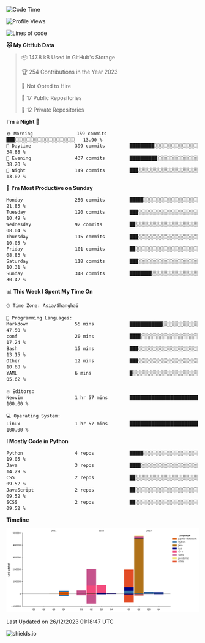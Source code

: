 <!--START_SECTION:waka-->
![Code Time](http://img.shields.io/badge/Code%20Time-369%20hrs%2042%20mins-blue)

![Profile Views](http://img.shields.io/badge/Profile%20Views-1-blue)

![Lines of code](https://img.shields.io/badge/From%20Hello%20World%20I%27ve%20Written-1.0%20million%20lines%20of%20code-blue)

**🐱 My GitHub Data** 

> 📦 147.8 kB Used in GitHub's Storage 
 > 
> 🏆 254 Contributions in the Year 2023
 > 
> 🚫 Not Opted to Hire
 > 
> 📜 17 Public Repositories 
 > 
> 🔑 12 Private Repositories 
 > 
**I'm a Night 🦉** 

```text
🌞 Morning                159 commits         ███░░░░░░░░░░░░░░░░░░░░░░   13.90 % 
🌆 Daytime                399 commits         █████████░░░░░░░░░░░░░░░░   34.88 % 
🌃 Evening                437 commits         ██████████░░░░░░░░░░░░░░░   38.20 % 
🌙 Night                  149 commits         ███░░░░░░░░░░░░░░░░░░░░░░   13.02 % 
```
📅 **I'm Most Productive on Sunday** 

```text
Monday                   250 commits         █████░░░░░░░░░░░░░░░░░░░░   21.85 % 
Tuesday                  120 commits         ███░░░░░░░░░░░░░░░░░░░░░░   10.49 % 
Wednesday                92 commits          ██░░░░░░░░░░░░░░░░░░░░░░░   08.04 % 
Thursday                 115 commits         ███░░░░░░░░░░░░░░░░░░░░░░   10.05 % 
Friday                   101 commits         ██░░░░░░░░░░░░░░░░░░░░░░░   08.83 % 
Saturday                 118 commits         ███░░░░░░░░░░░░░░░░░░░░░░   10.31 % 
Sunday                   348 commits         ████████░░░░░░░░░░░░░░░░░   30.42 % 
```


📊 **This Week I Spent My Time On** 

```text
🕑︎ Time Zone: Asia/Shanghai

💬 Programming Languages: 
Markdown                 55 mins             ████████████░░░░░░░░░░░░░   47.50 % 
conf                     20 mins             ████░░░░░░░░░░░░░░░░░░░░░   17.24 % 
Bash                     15 mins             ███░░░░░░░░░░░░░░░░░░░░░░   13.15 % 
Other                    12 mins             ███░░░░░░░░░░░░░░░░░░░░░░   10.68 % 
YAML                     6 mins              █░░░░░░░░░░░░░░░░░░░░░░░░   05.62 % 

🔥 Editors: 
Neovim                   1 hr 57 mins        █████████████████████████   100.00 % 

💻 Operating System: 
Linux                    1 hr 57 mins        █████████████████████████   100.00 % 
```

**I Mostly Code in Python** 

```text
Python                   4 repos             █████░░░░░░░░░░░░░░░░░░░░   19.05 % 
Java                     3 repos             ████░░░░░░░░░░░░░░░░░░░░░   14.29 % 
CSS                      2 repos             ██░░░░░░░░░░░░░░░░░░░░░░░   09.52 % 
JavaScript               2 repos             ██░░░░░░░░░░░░░░░░░░░░░░░   09.52 % 
SCSS                     2 repos             ██░░░░░░░░░░░░░░░░░░░░░░░   09.52 % 
```



**Timeline**

![Lines of Code chart](https://raw.githubusercontent.com/kopp4/kopp4/main/assets/bar_graph.png)


 Last Updated on 26/12/2023 01:18:47 UTC
<!--END_SECTION:waka-->
![shields.io](https://img.shields.io/github/commit-activity/w/kopp4/kopp4?color=g&label=abusing%20bot&style=flat-square)
